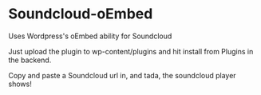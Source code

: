 Soundcloud-oEmbed
=================

Uses Wordpress's oEmbed ability for Soundcloud

Just upload the plugin to wp-content/plugins and hit install from Plugins in the backend.

Copy and paste a Soundcloud url in, and tada, the soundcloud player shows!
